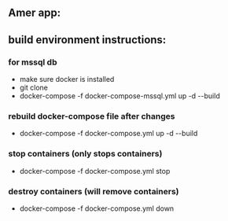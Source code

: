 ## Amer app: 

## build environment instructions:
### for mssql db
- make sure docker is installed
- git clone <repo>
- docker-compose -f docker-compose-mssql.yml up -d --build

### rebuild docker-compose file after changes
- docker-compose -f docker-compose.yml up -d --build

### stop containers (only stops containers)
- docker-compose -f docker-compose.yml stop

### destroy containers (will remove containers)
- docker-compose -f docker-compose.yml down
